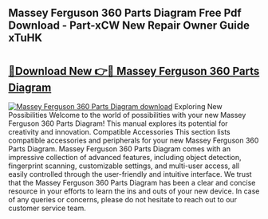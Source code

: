 ## Massey Ferguson 360 Parts Diagram Free Pdf Download - Part-xCW New Repair Owner Guide xTuHK

# <h2><a href="http://dfnjizj.blite.top/?on=Massey+Ferguson+360+Parts+Diagram">🔗Download New 👉🔴 Massey Ferguson 360 Parts Diagram</a></h2>

[![Massey Ferguson 360 Parts Diagram download](https://i.imgur.com/lujVjoI.png)](http://dfnjizj.blite.top/?on=Massey+Ferguson+360+Parts+Diagram)
Exploring New Possibilities Welcome to the world of possibilities with your new Massey Ferguson 360 Parts Diagram! This manual explores its potential for creativity and innovation. Compatible Accessories This section lists compatible accessories and peripherals for your new Massey Ferguson 360 Parts Diagram. Massey Ferguson 360 Parts Diagram comes with an impressive collection of advanced features, including object detection, fingerprint scanning, customizable settings, and multi-user access, all easily controlled through the user-friendly and intuitive interface. We trust that the Massey Ferguson 360 Parts Diagram has been a clear and concise resource in your efforts to learn the ins and outs of your new device. In case of any queries or concerns, please do not hesitate to reach out to our customer service team.
